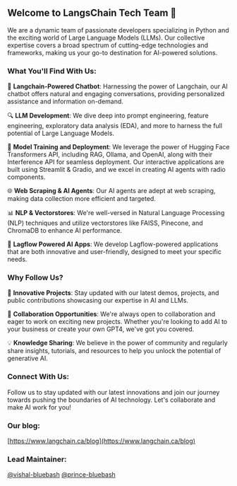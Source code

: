 ## Welcome to LangsChain Tech Team 👋  

We are a dynamic team of passionate developers specializing in Python and the exciting world of Large Language Models (LLMs). Our collective expertise covers a broad spectrum of cutting-edge technologies and frameworks, making us your go-to destination for AI-powered solutions.

### What You'll Find With Us:

🤖 **Langchain-Powered Chatbot**:
Harnessing the power of Langchain, our AI chatbot offers natural and engaging conversations, providing personalized assistance and information on-demand.

🔍 **LLM Development**:
We dive deep into prompt engineering, feature engineering, exploratory data analysis (EDA), and more to harness the full potential of Large Language Models.

🤖 **Model Training and Deployment**:
We leverage the power of Hugging Face Transformers API, including RAG, Ollama, and OpenAI, along with their Interference API for seamless deployment. Our interactive applications are built using Streamlit & Gradio, and we excel in creating AI agents with radio components.

🌐 **Web Scraping & AI Agents**:
Our AI agents are adept at web scraping, making data collection more efficient and targeted.

📊 **NLP & Vectorstores**:
We're well-versed in Natural Language Processing (NLP) techniques and utilize vectorstores like FAISS, Pinecone, and ChromaDB to enhance AI performance.

🚀 **Lagflow Powered AI Apps**:
We develop Lagflow-powered applications that are both innovative and user-friendly, designed to meet your specific needs.

### Why Follow Us?

🌟 **Innovative Projects**:
Stay updated with our latest demos, projects, and public contributions showcasing our expertise in AI and LLMs.

🤝 **Collaboration Opportunities**:
We're always open to collaboration and eager to work on exciting new projects. Whether you're looking to add AI to your business or create your own GPT4, we've got you covered.

💡 **Knowledge Sharing**:
We believe in the power of community and regularly share insights, tutorials, and resources to help you unlock the potential of generative AI.

###  Connect With Us:

Follow us to stay updated with our latest innovations and join our journey towards pushing the boundaries of AI technology. Let's collaborate and make AI work for you!

###  Our blog:
[https://www.langchain.ca/blog](https://www.langchain.ca/blog)

###  Lead Maintainer:
[@vishal-bluebash](https://github.com/vishal-bluebash) [@prince-bluebash](https://github.com/prince-bluebash)

